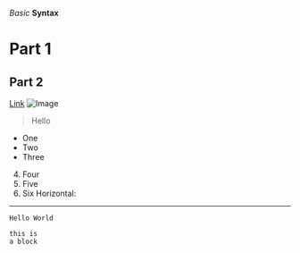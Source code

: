 *Basic*
**Syntax**
# Part 1
## Part 2
[Link](www.google.com)
![Image](https://www.google.com/url?sa=i&url=https%3A%2F%2Fen.wikipedia.org%2Fwiki%2FImage&psig=AOvVaw261a7qW_8N218AZ0FP-IC0&ust=1649554611794000&source=images&cd=vfe&ved=0CAoQjRxqFwoTCNCW_vfrhfcCFQAAAAAdAAAAABAD)
> Hello
* One
* Two
* Three
4. Four
5. Five
6. Six
Horizontal:
---
`Hello World`
```
this is 
a block
```
